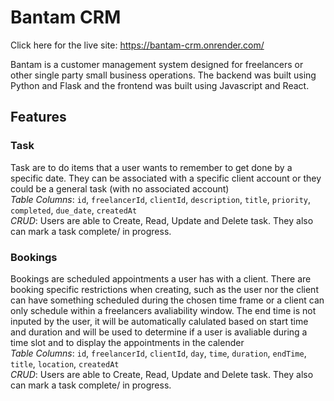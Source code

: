 # Bantam CRM

Click here for the live site:  https://bantam-crm.onrender.com/

Bantam is a customer management system designed for freelancers or other single party small business operations. The backend was built using Python and Flask and the frontend was built using Javascript and React.


## Features

### Task
Task are to do items that a user wants to remember to get done by a specific date. They can be associated with a specific client account or they could be a general task (with no associated account) <br>
*Table Columns*:  `id`, `freelancerId`, `clientId`, `description`, `title`, `priority`, `completed`, `due_date`, `createdAt`
<br>
*CRUD*: Users are able to Create, Read, Update and Delete task. They also can mark a task complete/ in progress.

### Bookings
Bookings are scheduled appointments a user has with a client. There are booking specific restrictions when creating, such as the user nor the client can have something scheduled during the chosen time frame or a client can only schedule within a freelancers avaliability window. The end time is not inputed by the user, it will be automatically calulated based on start time and duration and will be used to determine if a user is avaliable during a time slot and to display the appointments in the calender <br>
*Table Columns*:  `id`, `freelancerId`, `clientId`, `day`, `time`, `duration`, `endTime`, `title`, `location`, `createdAt`
<br>
*CRUD*: Users are able to Create, Read, Update and Delete task. They also can mark a task complete/ in progress.


<!-- React Components list (if you used React)
Database Schema (if you used a database)
frontend routes document
API routes document (if you have a backend API)
Redux store tree document (if you used Redux) -->
